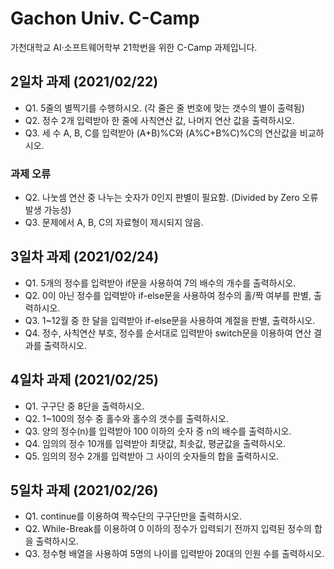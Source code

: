# Gachon Univ. C-Camp
가천대학교 AI·소프트웨어학부 21학번을 위한 C-Camp 과제입니다.

## 2일차 과제 (2021/02/22)
* Q1. 5줄의 별찍기를 수행하시오. (각 줄은 줄 번호에 맞는 갯수의 별이 출력됨)
* Q2. 정수 2개 입력받아 한 줄에 사칙연산 값, 나머지 연산 값을 출력하시오.
* Q3. 세 수 A, B, C를 입력받아 (A+B)%C와 (A%C+B%C)%C의 연산값을 비교하시오.

### 과제 오류
* Q2. 나눗셈 연산 중 나누는 숫자가 0인지 판별이 필요함. (Divided by Zero 오류 발생 가능성)
* Q3. 문제에서 A, B, C의 자료형이 제시되지 않음. 


## 3일차 과제 (2021/02/24)
* Q1. 5개의 정수를 입력받아 if문을 사용하여 7의 배수의 개수를 출력하시오.
* Q2. 0이 아닌 정수를 입력받아 if-else문을 사용하여 정수의 홀/짝 여부를 판별, 출력하시오.
* Q3. 1~12월 중 한 달을 입력받아 if-else문을 사용하여 계절을 판별, 출력하시오.
* Q4. 정수, 사칙연산 부호, 정수를 순서대로 입력받아 switch문을 이용하여 연산 결과를 출력하시오.

## 4일차 과제 (2021/02/25)
* Q1. 구구단 중 8단을 출력하시오.
* Q2. 1~100의 정수 중 홀수와 홀수의 갯수를 출력하시오.
* Q3. 양의 정수(n)를 입력받아 100 이하의 숫자 중 n의 배수를 출력하시오.
* Q4. 임의의 정수 10개를 입력받아 최댓값, 최솟값, 평균값을 출력하시오.
* Q5. 임의의 정수 2개를 입력받아 그 사이의 숫자들의 합을 출력하시오.

## 5일차 과제 (2021/02/26)
* Q1. continue를 이용하여 짝수단의 구구단만을 출력하시오.
* Q2. While-Break를 이용하여 0 이하의 정수가 입력되기 전까지 입력된 정수의 합을 출력하시오.
* Q3. 정수형 배열을 사용하여 5명의 나이를 입력받아 20대의 인원 수를 출력하시오.
